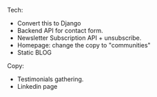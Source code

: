 Tech:
- Convert this to Django
- Backend API for contact form.
- Newsletter Subscription API + unsubscribe.
- Homepage: change the copy to "communities"
- Static BLOG

Copy:
- Testimonials gathering.
- Linkedin page

